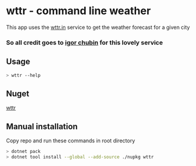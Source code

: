 # wttr - command line weather

This app uses the [wttr.in](https://wttr.in) service to get the weather forecast for a given city

### So all credit goes to [igor chubin](https://github.com/chubin/wttr.in) for this lovely service

## Usage

```bash
> wttr --help
```

## Nuget
[wttr](https://www.nuget.org/packages/wttr/1.0.0)

## Manual installation

Copy repo and run these commands in root directory

```bash
> dotnet pack
> dotnet tool install --global --add-source ./nupkg wttr
```

